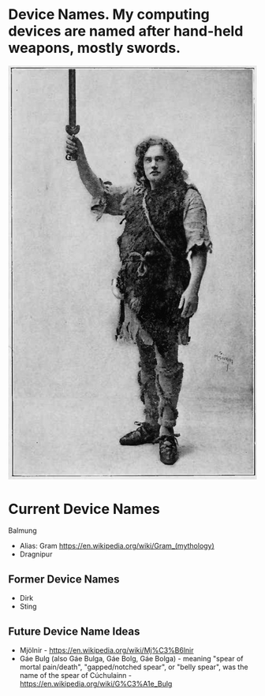 # Device Names. My computing devices are named after hand-held weapons, mostly swords.

![Siegfried wielding Balmung](https://github.com/codingoutloud/devicenames/blob/master/Siegfried_and_the_Famous_Sword_Balmung.jpg)

# Current Device Names

Balmung 
* Alias: Gram https://en.wikipedia.org/wiki/Gram_(mythology)
* Dragnipur

## Former Device Names

* Dirk
* Sting

## Future Device Name Ideas

* Mjölnir - https://en.wikipedia.org/wiki/Mj%C3%B6lnir
* Gáe Bulg (also Gáe Bulga, Gáe Bolg, Gáe Bolga) - meaning "spear of mortal pain/death", "gapped/notched spear", or "belly spear", was the name of the spear of Cúchulainn - https://en.wikipedia.org/wiki/G%C3%A1e_Bulg